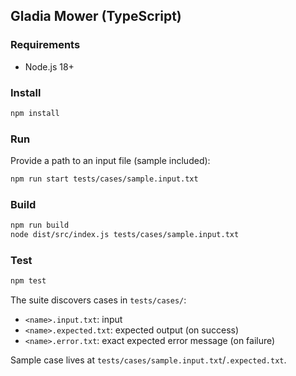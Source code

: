 ## Gladia Mower (TypeScript)

### Requirements

- Node.js 18+

### Install

```bash
npm install
```

### Run

Provide a path to an input file (sample included):

```bash
npm run start tests/cases/sample.input.txt
```

### Build

```bash
npm run build
node dist/src/index.js tests/cases/sample.input.txt
```

### Test

```bash
npm test
```

The suite discovers cases in `tests/cases/`:
- `<name>.input.txt`: input
- `<name>.expected.txt`: expected output (on success)
- `<name>.error.txt`: exact expected error message (on failure)

Sample case lives at `tests/cases/sample.input.txt`/`.expected.txt`.